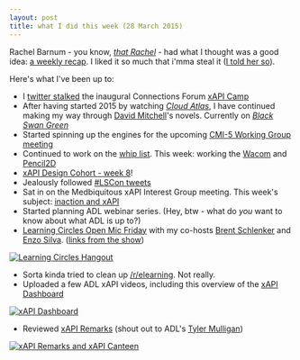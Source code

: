 ```yaml
---
layout: post
title: what I did this week (28 March 2015)
---
```


Rachel Barnum - you know, [*that Rachel*](http://www.ohthatrachel.com/) - had what I thought was a good idea: [a weekly recap](http://www.ohthatrachel.com/2015/03/27/what-ive-been-up-to-this-week/). I liked it so much that i'mma steal it ([I told her so](https://twitter.com/oxala75/status/581470914237333504)).

Here's what I've been up to:

* I [twitter stalked](http://craigwiggins.github.io/2015/03/25/xAPI-Camp/) the inaugural Connections Forum [xAPI Camp](http://connectionsforum.com/xapi-camp-march-2015/)
* After having started 2015 by watching [*Cloud Atlas*](http://en.wikipedia.org/wiki/Cloud_Atlas_(film)), I have continued making my way through [David Mitchell](http://en.wikipedia.org/wiki/David_Mitchell_%28author%29)'s novels. Currently on [*Black Swan Green*](http://en.wikipedia.org/wiki/Black_Swan_Green)
* Started spinning up the engines for the upcoming [CMI-5 Working Group meeting](http://www.adlnet.gov/cmi-5-sandstone-pre-release-working-group-april-15-16/)
* Continued to work on the [whip list](http://craigwiggins.github.io/the-whip/). This week: working the [Wacom](http://us.wacom.com/en/welcome/bamboo-connect/) and [Pencil2D](https://github.com/pencil2d/pencil)
* [xAPI Design Cohort - week 8](https://groups.google.com/a/adlnet.gov/forum/#!forum/xapi-design)! 
* Jealously followed [#LSCon tweets](https://twitter.com/LSCon)
* Sat in on the Medbiquitous xAPI Interest Group meeting. This week's subject: [inaction and xAPI](http://groups.medbiq.org/medbiq/display/XIG/Discussion+on+inaction)
* Started planning ADL webinar series. (Hey, btw - what do *you* want to know about what ADL is up to?)
* [Learning Circles Open Mic Friday](https://youtu.be/mz8H2Xyn1R4) with my co-hosts [Brent Schlenker](https://twitter.com/bschlenker) and [Enzo Silva](https://twitter.com/enzofsilva). ([links from the show](https://plus.google.com/u/0/+CraigWiggins/posts/aDTYPTfg8bG))

[![Learning Circles Hangout](http://img.youtube.com/vi/mz8H2Xyn1R4/0.jpg)](http://www.youtube.com/watch?v=mz8H2Xyn1R4)

* Sorta kinda tried to clean up [/r/elearning](http://www.reddit.com/r/elearning). Not really.
* Uploaded a few ADL xAPI videos, including this overview of the [xAPI Dashboard](https://github.com/adlnet/xapi-dashboard)

[![xAPI Dashboard](http://img.youtube.com/vi/f-iZQ-ykXN8/0.jpg)](http://www.youtube.com/watch?v=f-iZQ-ykXN8)

* Reviewed [xAPI Remarks](https://github.com/adlnet/xapi-remarks) (shout out to ADL's [Tyler Mulligan](https://twitter.com/tylerADL))

[![xAPI Remarks and xAPI Canteen](http://img.youtube.com/vi/LmWv-5muuM0/0.jpg)](http://www.youtube.com/watch?v=LmWv-5muuM0)

